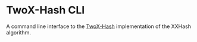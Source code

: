 # TwoX-Hash CLI

A command line interface to the [TwoX-Hash](https://github.com/shepmaster/twox-hash) implementation of the XXHash algorithm.

